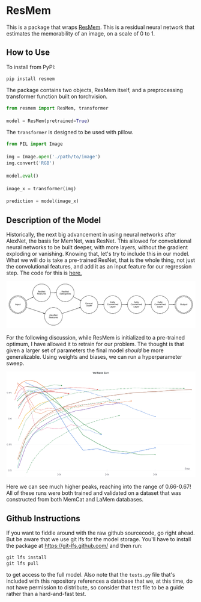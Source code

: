 # ResMem

This is a package that wraps [ResMem](https://coen.needell.co/projects/memnet/). This is a residual neural network that 
estimates the memorability of an image, on a scale of 0 to 1.

## How to Use
To install from PyPI:
```shell
pip install resmem
```

The package contains two objects, ResMem itself, and a preprocessing transformer function built on torchvision.
```python
from resmem import ResMem, transformer

model = ResMem(pretrained=True)

```
The `transformer` is designed to be used with pillow.

```python
from PIL import Image

img = Image.open('./path/to/image')
img.convert('RGB')

model.eval()

image_x = transformer(img)

prediction = model(image_x)
```

## Description of the Model

Historically, the next big advancement in using neural networks after AlexNet, the basis for MemNet, was ResNet. This allowed for convolutional neural networks to be built deeper, with more layers, without the gradient exploding or vanishing. Knowing that, let's try to include this in our model. What we will do is take a pre-trained ResNet, that is the whole thing, not just the convolutional features, and add it as an input feature for our regression step. The code for this is [here.](https://www.coeneedell.com/appendix/memnet_extras/#resmem)

![ResMem Diagram](ResMem.jpg)

For the following discussion, while ResMem is initialized to a pre-trained optimum, I have allowed it to retrain for our problem. The thought is that given a larger set of parameters the final model *should* be more generalizable. Using weights and biases, we can run a hyperparameter sweep.

![ResMem Testing](resnetsweep.png)

Here we can see much higher peaks, reaching into the range of 0.66-0.67! All of these runs were both trained and validated on a dataset that was constructed from both MemCat and LaMem databases.

## Github Instructions

If you want to fiddle around with the raw github sourcecode, go right ahead. But be aware that we use git lfs for the 
model storage. You'll have to install the package at https://git-lfs.github.com/ and then run:
```shell
git lfs install
git lfs pull
```
to get access to the full model. Also note that the `tests.py` file that's included with this repository references a 
database that we, at this time, do not have permission to distribute, so consider that test file to be a guide rather 
than a hard-and-fast test.
